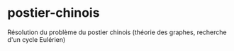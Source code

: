 # postier-chinois
Résolution du problème du postier chinois (théorie des graphes, recherche d'un cycle Eulérien)
